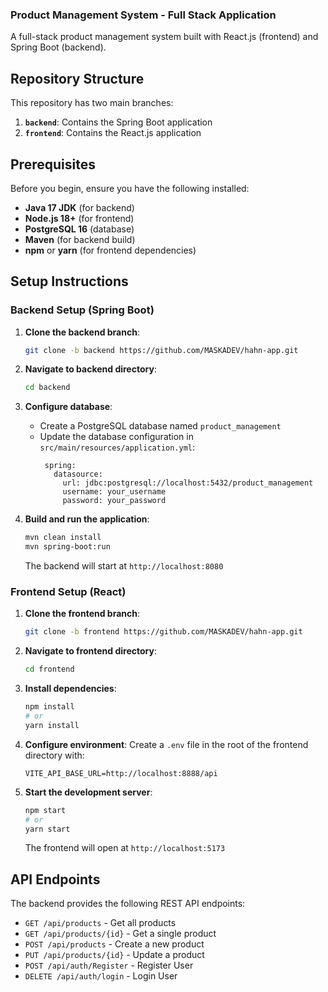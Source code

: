 ### Product Management System - Full Stack Application

A full-stack product management system built with React.js (frontend) and Spring Boot (backend).

## Repository Structure

This repository has two main branches:

1. **`backend`**: Contains the Spring Boot application
2. **`frontend`**: Contains the React.js application

## Prerequisites

Before you begin, ensure you have the following installed:

- **Java 17 JDK** (for backend)
- **Node.js 18+** (for frontend)
- **PostgreSQL 16** (database)
- **Maven** (for backend build)
- **npm** or **yarn** (for frontend dependencies)

## Setup Instructions

### Backend Setup (Spring Boot)

1. **Clone the backend branch**:
   ```bash
   git clone -b backend https://github.com/MASKADEV/hahn-app.git
   ```

2. **Navigate to backend directory**:
   ```bash
   cd backend
   ```

3. **Configure database**:
   - Create a PostgreSQL database named `product_management`
   - Update the database configuration in `src/main/resources/application.yml`:
     ```
      spring:
        datasource:
          url: jdbc:postgresql://localhost:5432/product_management
          username: your_username
          password: your_password
     ```

4. **Build and run the application**:
   ```bash
   mvn clean install
   mvn spring-boot:run
   ```
   The backend will start at `http://localhost:8080`

### Frontend Setup (React)

1. **Clone the frontend branch**:
   ```bash
   git clone -b frontend https://github.com/MASKADEV/hahn-app.git
   ```

2. **Navigate to frontend directory**:
   ```bash
   cd frontend
   ```

3. **Install dependencies**:
   ```bash
   npm install
   # or
   yarn install
   ```

4. **Configure environment**:
   Create a `.env` file in the root of the frontend directory with:
   ```
   VITE_API_BASE_URL=http://localhost:8888/api
   ```

5. **Start the development server**:
   ```bash
   npm start
   # or
   yarn start
   ```
   The frontend will open at `http://localhost:5173`

## API Endpoints

The backend provides the following REST API endpoints:

- `GET /api/products` - Get all products
- `GET /api/products/{id}` - Get a single product
- `POST /api/products` - Create a new product
- `PUT /api/products/{id}` - Update a product
- `POST /api/auth/Register` - Register User
- `DELETE /api/auth/login` - Login User
